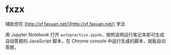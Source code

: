 # fxzx

辅助您在 [http://xf.faxuan.net/](http://xf.faxuan.net/) 学法

用 Jupyter Notebook 打开 `autopractice.ipynb`，按照说明运行笔记本即可生成自动答题的 JavaScript 脚本，在 Chrome console 中运行生成的脚本，就能自动答题。
